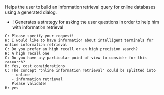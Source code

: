 Helps the user to build an information retrieval query for online databases using a generated dialog.

+ ! Generates a strategy for asking the user questions in order to help him with information retrieval 

~~~
C: Please specify your request!
H: I would like to have information about intelligent terminals for online information retrieval
C: Do you prefer an high recall or an high precision search?
H: A high recall one
C: Do you have any particular point of view to consider for this research?
H: Yes, cost considerations
C: The concept "online information retrieval" could be splitted into 
   - online 
   - information retrieval
   Please validate!
H: yes   
~~~